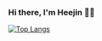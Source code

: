 ### Hi there, I'm Heejin 👋🏻

[![Top Langs](https://github-readme-stats.vercel.app/api/top-langs/?username=heejinna&layout=compact)](https://github.com/heejinna/github-readme-stats)

<!--
**heejinna/heejinna** is a ✨ _special_ ✨ repository because its `README.md` (this file) appears on your GitHub profile.

Here are some ideas to get you started:

- 🔭 I’m currently working on ...
- 🌱 I’m currently learning ...
- 👯 I’m looking to collaborate on ...
- 🤔 I’m looking for help with ...
- 💬 Ask me about ...
- 📫 How to reach me: ...
- 😄 Pronouns: ...
- ⚡ Fun fact: ...
-->
